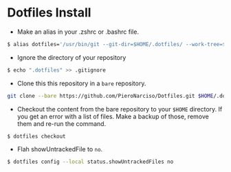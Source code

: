 # Dotfiles Install

* Make an alias in your .zshrc or .bashrc file.

```bash
$ alias dotfiles='/usr/bin/git --git-dir=$HOME/.dotfiles/ --work-tree=$HOME'
```

* Ignore the directory of your repository

```bash
$ echo ".dotfiles" >> .gitignore
```

* Clone this this repository in a `bare` repository.

```bash
git clone --bare https://github.com/PieroNarciso/Dotfiles.git $HOME/.dotfiles
```

* Checkout the content from the bare repository to your `$HOME` directory. If you get an error with a list of files. Make a backup of those, remove them and re-run the command.

```bash
$ dotfiles checkout
```

* Flah showUntrackedFile to `no`.

```bash
$ dotfiles config --local status.showUntrackedFiles no
```
